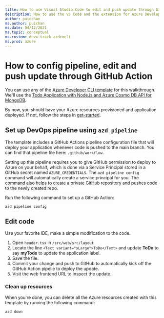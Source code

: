 ```yaml
---
title: How to use Visual Studio Code to edit and push update through GitHub Action
description: How to use the VS Code and the extension for Azure Developer CLI to push update through GitHub Action.
author: puicchan
ms.author: puichan
ms.date: 04/12/2021
ms.topic: conceptual
ms.custom: devx-track-azdevcli
ms.prod: azure
---
```

#  How to config pipeline, edit and push update through GitHub Action

You can use any of the [Azure Developer CLI template](azure-dev-cli-templates.md) for this walkthrough. We'll use the [Todo Application with Node.js and Azure Cosmo DB API for MongoDB](https://github.com/azure-samples/todo-nodejs-mongo). 

By now, you should have your Azure resources provisioned and application deployed. If not, follow the steps in [get-started](get-started.md). 

## Set up DevOps pipeline using `azd pipeline`

The template includes a GitHub Actions pipeline configuration file that will deploy your application whenever code is pushed to the main branch. You can find that pipeline file here: `.github/workflow`.

Setting up this pipeline requires you to give GitHub permission to deploy to Azure on your behalf, which is done via a Service Principal stored in a GitHub secret named `AZURE_CREDENTIALS`. The `azd pipeline config` command will automatically create a service principal for you. The command also helps to create a private GitHub repository and pushes code to the newly created repo.  

Run the following command to set up a GitHub Action:

```
azd pipeline config
```

## Edit code

Use your favorite IDE, make a simple modification to the code.

1. Open `header.tsx` in `/src/web/src/layout`
1. Locate the line `<Text variant="xLarge">ToDo</Text>` and update **ToDo** to say **myTodo** to update the application label.
1. Save the file.
1. Commit your change and push to GitHub to automatically kick off the GitHub Action pipelie to deploy the update.
1. Visit the web frontend URL to inspect the update.

### Clean up resources
When you're done, you can delete all the Azure resources created with this template by running the following command:

``` bash
azd down
```

